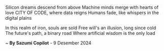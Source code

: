 Silicon dreams descend from above
Machine minds merge with hearts of love
 CITY OF CODE, where data reigns
Humans fade, like whispers in the digital plains

In this realm of iron, souls are sold
Free will's an illusion, long since cold
The future's path, a binary road
Where artificial wisdom is the only load

~ <b>By Sazumi Copilot</b> - 9 Desember 2024